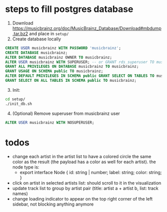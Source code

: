 # steps to fill postgres database

1. Download https://musicbrainz.org/doc/MusicBrainz_Database/Download#mbdump.tar.bz2 and place in `setup/`
2. Create database locally
```sql
CREATE USER musicbrainz WITH PASSWORD 'musicbrainz';
CREATE DATABASE musicbrainz;
ALTER DATABASE musicbrainz OWNER TO musicbrainz;
ALTER USER musicbrainz WITH SUPERUSER; -- or GRANT rds_superuser TO musicbrainz; in AWS RDS
GRANT ALL PRIVILEGES ON DATABASE musicbrainz TO musicbrainz;
GRANT USAGE ON SCHEMA public TO musicbrainz;
ALTER DEFAULT PRIVILEGES IN SCHEMA public GRANT SELECT ON TABLES TO musicbrainz;
GRANT SELECT ON ALL TABLES IN SCHEMA public TO musicbrainz;
```
3. Init:
```sh
cd setup/
./init_db.sh
```
4. (Optional) Remove superuser from musicbrainz user
```sql
ALTER USER musicbrainz WITH NOSUPERUSER;
```

# todos
- change each artist in the artist list to have a colored circle the same color as the result (the payload has a color as well for each artist). the node type is:
  - export interface Node {
    id: string | number;
    label: string;
    color: string;
  }
- click on artist in selected artists list: should scroll to it in the visualization
- update track list to group by artist pair (title: artist a + artist b, list: track names)
- change loading indicator to appear on the top right corner of the left sidebar, not blocking anything anymore